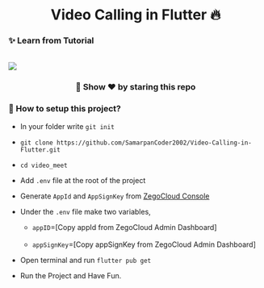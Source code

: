 <center><h1>Video Calling in Flutter 🔥</h1></center>

### ✨ <b>Learn from Tutorial</b>
<br/>

<a href="https://www.youtube.com/watch?v=5mxaNizy35k" target="_blank">
<img src="https://i.ytimg.com/vi/5mxaNizy35k/maxresdefault.jpg">
</a>





<b><h3><center>🙏 Show ❤ by staring this repo</center></h3></b>



### <b> 🙌 How to setup this project?</b>

- In your folder write `git init`
- `git clone https://github.com/SamarpanCoder2002/Video-Calling-in-Flutter.git`
- `cd video_meet`
- Add `.env` file at the root of the project
- Generate `AppId` and `AppSignKey` from [ZegoCloud Console](https://www.zegocloud.com/uikits?utm_source=youtube&utm_medium=influencer&utm_campaign=2301-samarpan-yt-ljp)
- Under the `.env` file make two variables,<br/>

    - `appID`=[Copy appId from ZegoCloud Admin Dashboard]
    <br/>

    - `appSignKey`=[Copy appSignKey from ZegoCloud Admin Dashboard]
- Open terminal and run `flutter pub get`
- Run the Project and Have Fun.



